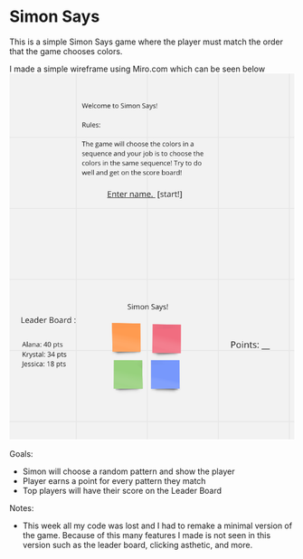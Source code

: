 # Simon Says 

This is a simple Simon Says game where the player must match
the order that the game chooses colors.

I made a simple wireframe using Miro.com which can be seen below 
![wirefram pic](wireframe.png)


Goals: 
 - Simon will choose a random pattern and show the player 
 - Player earns a point for every pattern they match
 - Top players will have their score on the Leader Board 


 Notes:
 - This week all my code was lost and I had to remake a minimal version of the game. Because of this many features I made is not seen in this version such as the leader board, clicking asthetic, and more.